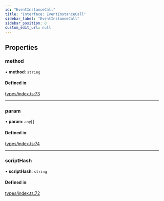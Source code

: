 ```yaml
---
id: "EventInstanceCall"
title: "Interface: EventInstanceCall"
sidebar_label: "EventInstanceCall"
sidebar_position: 0
custom_edit_url: null
---
```


## Properties

### method

• **method**: `string`

#### Defined in

[types/index.ts:73](https://github.com/simplitech/meta-dapp/blob/8e62abf/props/sdk/src/types/index.ts#L73)

___

### param

• **param**: `any`[]

#### Defined in

[types/index.ts:74](https://github.com/simplitech/meta-dapp/blob/8e62abf/props/sdk/src/types/index.ts#L74)

___

### scriptHash

• **scriptHash**: `string`

#### Defined in

[types/index.ts:72](https://github.com/simplitech/meta-dapp/blob/8e62abf/props/sdk/src/types/index.ts#L72)
